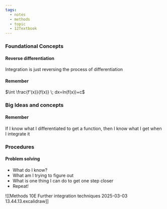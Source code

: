 ```yaml
---
tags:
  - notes
  - methods
  - topic
  - 12Textbook
---
```

### Foundational Concepts
#### Reverse differentiation
Integration is just reversing the process of differentiation 
#### Remember
$\int \frac{f'(x)}{f(x)} \; dx=ln(f(x))+c$

### Big Ideas and concepts
#### Remember
If I know what I differentiated to get a function, then I know what I get when I integrate it

### Procedures
#### Problem solving
- What do I know?
- What am I trying to figure out
- What is one thing I can do to get one step closer
- Repeat!


![[Methods 10E Further integration techniques 2025-03-03 13.44.13.excalidraw]]
